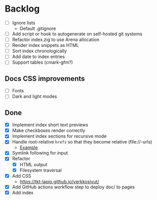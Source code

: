 # Backlog

- [ ] Ignore lists
  - Default .gitignore
- [ ] Add script or hook to autogenerate on self-hosted git systems
- [ ] Refactor index.zig to use Arena allocation
- [ ] Render index snippets as HTML
- [ ] Sort index chronologically
- [ ] Add date to index entries
- [ ] Support tables (cmark-gfm?)

## Docs CSS improvements

- [ ] Fonts
- [ ] Dark and light modes

## Done

- [X] Implement index short text previews
- [X] Make checkboxes render correctly
- [X] Implement index sections for recursive mode
- [X] Handle root-relative `hrefs` so that they become relative (file://-urls)
  - [Example](/configuration.md)
- [X] Symlink following for input
- [X] Refactor
  - [X] HTML output
  - [X] Filesystem traversal
- [X] Add CSS
  - https://tkt-lapio.github.io/verkkosivut/
- [X] Add GitHub actions workflow step to deploy doc/ to pages
- [X] Add index
